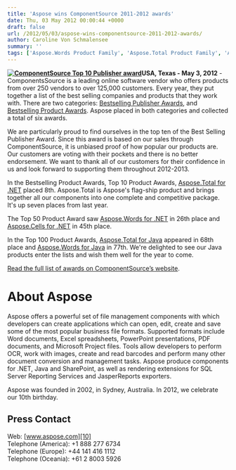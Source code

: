 ```yaml
---
title: 'Aspose wins ComponentSource 2011-2012 awards'
date: Thu, 03 May 2012 00:00:44 +0000
draft: false
url: /2012/05/03/aspose-wins-componentsource-2011-2012-awards/
author: Caroline Von Schmalensee
summary: ''
tags: ['Aspose.Words Product Family', 'Aspose.Total Product Family', 'Aspose.Cells Product Family', 'Aspose.Cells', 'Aspose.Total. Aspose.Words', 'ComponentSource', 'News Release', 'awards']
---
```


**[![ComponentSource Top 10 Publisher award][1]](https://blog.aspose.com/wp-content/uploads/sites/2/2012/05/CS-Award-Top-10-Publisher-2011-12-Medium.gif)USA, Texas - May 3, 2012** - ComponentsSource is a leading online software vendor who offers products from over 250 vendors to over 125,000 customers. Every year, they put together a list of the best selling companies and products that they work with. There are two categories: [Bestselling Publisher Awards][2], and [Bestselling Product Awards][3]. Aspose placed in both categories and collected a total of six awards.

We are particularly proud to find ourselves in the top ten of the Best Selling Publisher Award. Since this award is based on our sales through ComponentSource, it is unbiased proof of how popular our products are. Our customers are voting with their pockets and there is no better endorsement. We want to thank all of our customers for their confidence in us and look forward to supporting them throughout 2012-2013.

In the Bestselling Product Awards, Top 10 Product Awards, [Aspose.Total for .NET][4] placed 8th. Aspose.Total is Aspose's flag-ship product and brings together all our components into one complete and competitive package. It's up seven places from last year.

The Top 50 Product Award saw [Aspose.Words for .NET][5] in 26th place and [Aspose.Cells for .NET][6] in 45th place.

In the Top 100 Product Awards, [Aspose.Total for Java][7] appeared in 68th place and [Aspose.Words for Java][8] in 77th. We're delighted to see our Java products enter the lists and wish them well for the year to come.

[Read the full list of awards on ComponentSource’s website][9].

# About Aspose

Aspose offers a powerful set of file management components with which developers can create applications which can open, edit, create and save some of the most popular business file formats. Supported formats include Word documents, Excel spreadsheets, PowerPoint presentations, PDF documents, and Microsoft Project files. Tools allow developers to perform OCR, work with images, create and read barcodes and perform many other document conversion and management tasks. Aspose produce components for .NET, Java and SharePoint, as well as rendering extensions for SQL Server Reporting Services and JasperReports exporters.

Aspose was founded in 2002, in Sydney, Australia. In 2012, we celebrate our 10th birthday.

## Press Contact

Web: [www.aspose.com][10]  
Telephone (America): +1 888 277 6734  
Telephone (Europe): +44 141 416 1112  
Telephone (Oceania): +61 2 8003 5926




[1]: https://blog.aspose.com/wp-content/uploads/sites/2/2012/05/CS-Award-Top-10-Publisher-2011-12-Medium.gif "ComponentSource Top 10 Publisher award"
[2]: http://www.componentsource.com/services/publisher/awards-2011-2012-publisher.html
[3]: http://www.componentsource.com/services/publisher/awards-2011-2012-product.html
[4]: http://www.aspose.com/categories/.net-components/aspose.total-for-.net/default.aspx
[5]: http://www.aspose.com/categories/.net-components/aspose.words-for-.net/default.aspx
[6]: http://www.aspose.com/categories/.net-components/aspose.cells-for-.net/default.aspx
[7]: http://www.aspose.com/categories/java-components/aspose.total-for-java/default.aspx
[8]: http://www.aspose.com/categories/java-components/aspose.words-for-java/default.aspx
[9]: http://www.componentsource.com/services/publisher/awards-2011-2012-publisher.html "Go to ComponentSource's website for the full list of winners"
[10]: http://www.aspose.com/



